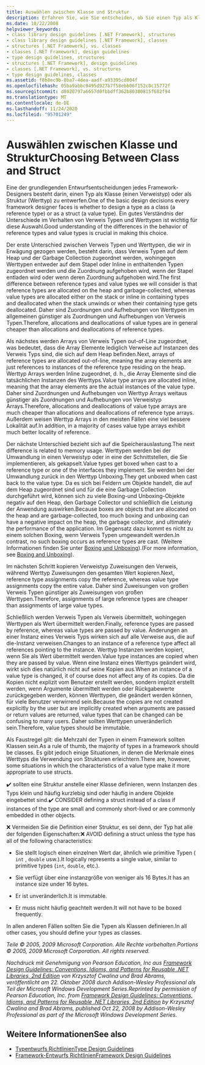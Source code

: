 ```yaml
---
title: Auswählen zwischen Klasse und Struktur
description: Erfahren Sie, wie Sie entscheiden, ob Sie einen Typ als Klasse entwerfen oder einen Typ als Struktur entwerfen möchten. Erfahren Sie, wie Verweis Typen und Werttypen in .net unterschiedlich sind.
ms.date: 10/22/2008
helpviewer_keywords:
- class library design guidelines [.NET Framework], structures
- class library design guidelines [.NET Framework], classes
- structures [.NET Framework], vs. classes
- classes [.NET Framework], design guidelines
- type design guidelines, structures
- structures [.NET Framework], design guidelines
- classes [.NET Framework], vs. structures
- type design guidelines, classes
ms.assetid: f8b8ec9b-0ba7-4dea-aadf-a93395cd804f
ms.openlocfilehash: 05ba9abbc9495d927b7f58ebb06f152c0c15772f
ms.sourcegitcommit: d8020797a6657d0fbbdff362b80300815f682f94
ms.translationtype: MT
ms.contentlocale: de-DE
ms.lasthandoff: 11/24/2020
ms.locfileid: "95701249"
---
```

# <a name="choosing-between-class-and-struct"></a><span data-ttu-id="c2d70-104">Auswählen zwischen Klasse und Struktur</span><span class="sxs-lookup"><span data-stu-id="c2d70-104">Choosing Between Class and Struct</span></span>

<span data-ttu-id="c2d70-105">Eine der grundlegenden Entwurfsentscheidungen jedes Framework-Designers besteht darin, einen Typ als Klasse (einen Verweistyp) oder als Struktur (Werttyp) zu entwerfen.</span><span class="sxs-lookup"><span data-stu-id="c2d70-105">One of the basic design decisions every framework designer faces is whether to design a type as a class (a reference type) or as a struct (a value type).</span></span> <span data-ttu-id="c2d70-106">Ein gutes Verständnis der Unterschiede im Verhalten von Verweis Typen und Werttypen ist wichtig für diese Auswahl.</span><span class="sxs-lookup"><span data-stu-id="c2d70-106">Good understanding of the differences in the behavior of reference types and value types is crucial in making this choice.</span></span>

 <span data-ttu-id="c2d70-107">Der erste Unterschied zwischen Verweis Typen und Werttypen, die wir in Erwägung gezogen werden, besteht darin, dass Verweis Typen auf dem Heap und der Garbage Collection zugeordnet werden, wohingegen Werttypen entweder auf dem Stapel oder Inline in enthaltenden Typen zugeordnet werden und die Zuordnung aufgehoben wird, wenn der Stapel entladen wird oder wenn deren Zuordnung aufgehoben wird.</span><span class="sxs-lookup"><span data-stu-id="c2d70-107">The first difference between reference types and value types we will consider is that reference types are allocated on the heap and garbage-collected, whereas value types are allocated either on the stack or inline in containing types and deallocated when the stack unwinds or when their containing type gets deallocated.</span></span> <span data-ttu-id="c2d70-108">Daher sind Zuordnungen und Aufhebungen von Werttypen im allgemeinen günstiger als Zuordnungen und Aufhebungen von Verweis Typen.</span><span class="sxs-lookup"><span data-stu-id="c2d70-108">Therefore, allocations and deallocations of value types are in general cheaper than allocations and deallocations of reference types.</span></span>

 <span data-ttu-id="c2d70-109">Als nächstes werden Arrays von Verweis Typen out-of-Line zugeordnet, was bedeutet, dass die Array Elemente lediglich Verweise auf Instanzen des Verweis Typs sind, die sich auf dem Heap befinden.</span><span class="sxs-lookup"><span data-stu-id="c2d70-109">Next, arrays of reference types are allocated out-of-line, meaning the array elements are just references to instances of the reference type residing on the heap.</span></span> <span data-ttu-id="c2d70-110">Werttyp Arrays werden Inline zugeordnet, d. h., die Array Elemente sind die tatsächlichen Instanzen des Werttyps.</span><span class="sxs-lookup"><span data-stu-id="c2d70-110">Value type arrays are allocated inline, meaning that the array elements are the actual instances of the value type.</span></span> <span data-ttu-id="c2d70-111">Daher sind Zuordnungen und Aufhebungen von Werttyp Arrays weitaus günstiger als Zuordnungen und Aufhebungen von Verweistyp Arrays.</span><span class="sxs-lookup"><span data-stu-id="c2d70-111">Therefore, allocations and deallocations of value type arrays are much cheaper than allocations and deallocations of reference type arrays.</span></span> <span data-ttu-id="c2d70-112">Außerdem weisen Werttyp Arrays in den meisten Fällen eine viel bessere Lokalität auf.</span><span class="sxs-lookup"><span data-stu-id="c2d70-112">In addition, in a majority of cases value type arrays exhibit much better locality of reference.</span></span>

 <span data-ttu-id="c2d70-113">Der nächste Unterschied bezieht sich auf die Speicherauslastung.</span><span class="sxs-lookup"><span data-stu-id="c2d70-113">The next difference is related to memory usage.</span></span> <span data-ttu-id="c2d70-114">Werttypen werden bei der Umwandlung in einen Verweistyp oder in eine der Schnittstellen, die Sie implementieren, als gekapselt.</span><span class="sxs-lookup"><span data-stu-id="c2d70-114">Value types get boxed when cast to a reference type or one of the interfaces they implement.</span></span> <span data-ttu-id="c2d70-115">Sie werden bei der Umwandlung zurück in den Werttyp Unboxing.</span><span class="sxs-lookup"><span data-stu-id="c2d70-115">They get unboxed when cast back to the value type.</span></span> <span data-ttu-id="c2d70-116">Da es sich bei Feldern um Objekte handelt, die auf dem Heap zugeordnet sind und für die eine Garbage Collection durchgeführt wird, können sich zu viele Boxing-und Unboxing-Objekte negativ auf den Heap, den Garbage Collector und schließlich die Leistung der Anwendung auswirken.</span><span class="sxs-lookup"><span data-stu-id="c2d70-116">Because boxes are objects that are allocated on the heap and are garbage-collected, too much boxing and unboxing can have a negative impact on the heap, the garbage collector, and ultimately the performance of the application.</span></span>  <span data-ttu-id="c2d70-117">Im Gegensatz dazu kommt es nicht zu einem solchen Boxing, wenn Verweis Typen umgewandelt werden.</span><span class="sxs-lookup"><span data-stu-id="c2d70-117">In contrast, no such boxing occurs as reference types are cast.</span></span> <span data-ttu-id="c2d70-118">(Weitere Informationen finden Sie unter [Boxing und Unboxing](../../csharp/programming-guide/types/boxing-and-unboxing.md)).</span><span class="sxs-lookup"><span data-stu-id="c2d70-118">(For more information, see [Boxing and Unboxing](../../csharp/programming-guide/types/boxing-and-unboxing.md)).</span></span>

 <span data-ttu-id="c2d70-119">Im nächsten Schritt kopieren Verweistyp Zuweisungen den Verweis, während Werttyp Zuweisungen den gesamten Wert kopieren.</span><span class="sxs-lookup"><span data-stu-id="c2d70-119">Next, reference type assignments copy the reference, whereas value type assignments copy the entire value.</span></span> <span data-ttu-id="c2d70-120">Daher sind Zuweisungen von großen Verweis Typen günstiger als Zuweisungen von großen Werttypen.</span><span class="sxs-lookup"><span data-stu-id="c2d70-120">Therefore, assignments of large reference types are cheaper than assignments of large value types.</span></span>

 <span data-ttu-id="c2d70-121">Schließlich werden Verweis Typen als Verweis übermittelt, wohingegen Werttypen als Wert übermittelt werden.</span><span class="sxs-lookup"><span data-stu-id="c2d70-121">Finally, reference types are passed by reference, whereas value types are passed by value.</span></span> <span data-ttu-id="c2d70-122">Änderungen an einer Instanz eines Verweis Typs wirken sich auf alle Verweise aus, die auf die-Instanz verweisen.</span><span class="sxs-lookup"><span data-stu-id="c2d70-122">Changes to an instance of a reference type affect all references pointing to the instance.</span></span> <span data-ttu-id="c2d70-123">Werttyp Instanzen werden kopiert, wenn Sie als Wert übermittelt werden.</span><span class="sxs-lookup"><span data-stu-id="c2d70-123">Value type instances are copied when they are passed by value.</span></span> <span data-ttu-id="c2d70-124">Wenn eine Instanz eines Werttyps geändert wird, wirkt sich dies natürlich nicht auf seine Kopien aus.</span><span class="sxs-lookup"><span data-stu-id="c2d70-124">When an instance of a value type is changed, it of course does not affect any of its copies.</span></span> <span data-ttu-id="c2d70-125">Da die Kopien nicht explizit vom Benutzer erstellt werden, sondern implizit erstellt werden, wenn Argumente übermittelt werden oder Rückgabewerte zurückgegeben werden, können Werttypen, die geändert werden können, für viele Benutzer verwirrend sein.</span><span class="sxs-lookup"><span data-stu-id="c2d70-125">Because the copies are not created explicitly by the user but are implicitly created when arguments are passed or return values are returned, value types that can be changed can be confusing to many users.</span></span> <span data-ttu-id="c2d70-126">Daher sollten Werttypen unveränderlich sein.</span><span class="sxs-lookup"><span data-stu-id="c2d70-126">Therefore, value types should be immutable.</span></span>

 <span data-ttu-id="c2d70-127">Als Faustregel gilt: die Mehrzahl der Typen in einem Framework sollten Klassen sein.</span><span class="sxs-lookup"><span data-stu-id="c2d70-127">As a rule of thumb, the majority of types in a framework should be classes.</span></span> <span data-ttu-id="c2d70-128">Es gibt jedoch einige Situationen, in denen die Merkmale eines Werttyps die Verwendung von Strukturen erleichtern.</span><span class="sxs-lookup"><span data-stu-id="c2d70-128">There are, however, some situations in which the characteristics of a value type make it more appropriate to use structs.</span></span>

 <span data-ttu-id="c2d70-129">✔️ sollten eine Struktur anstelle einer Klasse definieren, wenn Instanzen des Typs klein und häufig kurzlebig sind oder häufig in andere Objekte eingebettet sind.</span><span class="sxs-lookup"><span data-stu-id="c2d70-129">✔️ CONSIDER defining a struct instead of a class if instances of the type are small and commonly short-lived or are commonly embedded in other objects.</span></span>

 <span data-ttu-id="c2d70-130">❌ Vermeiden Sie die Definition einer Struktur, es sei denn, der Typ hat alle der folgenden Eigenschaften:</span><span class="sxs-lookup"><span data-stu-id="c2d70-130">❌ AVOID defining a struct unless the type has all of the following characteristics:</span></span>

- <span data-ttu-id="c2d70-131">Sie stellt logisch einen einzelnen Wert dar, ähnlich wie primitive Typen ( `int` , `double` usw.).</span><span class="sxs-lookup"><span data-stu-id="c2d70-131">It logically represents a single value, similar to primitive types (`int`, `double`, etc.).</span></span>

- <span data-ttu-id="c2d70-132">Sie verfügt über eine instanzgröße von weniger als 16 Bytes.</span><span class="sxs-lookup"><span data-stu-id="c2d70-132">It has an instance size under 16 bytes.</span></span>

- <span data-ttu-id="c2d70-133">Er ist unveränderlich.</span><span class="sxs-lookup"><span data-stu-id="c2d70-133">It is immutable.</span></span>

- <span data-ttu-id="c2d70-134">Er muss nicht häufig geachtelt werden.</span><span class="sxs-lookup"><span data-stu-id="c2d70-134">It will not have to be boxed frequently.</span></span>

 <span data-ttu-id="c2d70-135">In allen anderen Fällen sollten Sie die Typen als Klassen definieren.</span><span class="sxs-lookup"><span data-stu-id="c2d70-135">In all other cases, you should define your types as classes.</span></span>

 <span data-ttu-id="c2d70-136">*Teile © 2005, 2009 Microsoft Corporation. Alle Rechte vorbehalten.*</span><span class="sxs-lookup"><span data-stu-id="c2d70-136">*Portions © 2005, 2009 Microsoft Corporation. All rights reserved.*</span></span>

 <span data-ttu-id="c2d70-137">*Nachdruck mit Genehmigung von Pearson Education, Inc aus [Framework Design Guidelines: Conventions, Idioms, and Patterns for Reusable .NET Libraries, 2nd Edition](https://www.informit.com/store/framework-design-guidelines-conventions-idioms-and-9780321545619) von Krzysztof Cwalina und Brad Abrams, veröffentlicht am 22. Oktober 2008 durch Addison-Wesley Professional als Teil der Microsoft Windows Development Series.*</span><span class="sxs-lookup"><span data-stu-id="c2d70-137">*Reprinted by permission of Pearson Education, Inc. from [Framework Design Guidelines: Conventions, Idioms, and Patterns for Reusable .NET Libraries, 2nd Edition](https://www.informit.com/store/framework-design-guidelines-conventions-idioms-and-9780321545619) by Krzysztof Cwalina and Brad Abrams, published Oct 22, 2008 by Addison-Wesley Professional as part of the Microsoft Windows Development Series.*</span></span>

## <a name="see-also"></a><span data-ttu-id="c2d70-138">Weitere Informationen</span><span class="sxs-lookup"><span data-stu-id="c2d70-138">See also</span></span>

- [<span data-ttu-id="c2d70-139">Typentwurfs Richtlinien</span><span class="sxs-lookup"><span data-stu-id="c2d70-139">Type Design Guidelines</span></span>](type.md)
- [<span data-ttu-id="c2d70-140">Framework-Entwurfs Richtlinien</span><span class="sxs-lookup"><span data-stu-id="c2d70-140">Framework Design Guidelines</span></span>](index.md)
